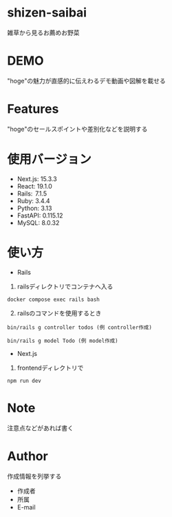 # shizen-saibai
雑草から見るお薦めお野菜

# DEMO

"hoge"の魅力が直感的に伝えわるデモ動画や図解を載せる

# Features

"hoge"のセールスポイントや差別化などを説明する

# 使用バージョン

* Next.js: 15.3.3
* React: 19.1.0
* Rails:  7.1.5
* Ruby: 3.4.4
* Python: 3.13
* FastAPI: 0.115.12
* MySQL: 8.0.32

# 使い方
* Rails

1. railsディレクトリでコンテナへ入る
```
docker compose exec rails bash
```
2. railsのコマンドを使用するとき
```
bin/rails g controller todos (例 controller作成)
```
```
bin/rails g model Todo (例 model作成)
```

* Next.js

1. frontendディレクトリで
```
npm run dev
```
# Note

注意点などがあれば書く

# Author

作成情報を列挙する

* 作成者
* 所属
* E-mail
